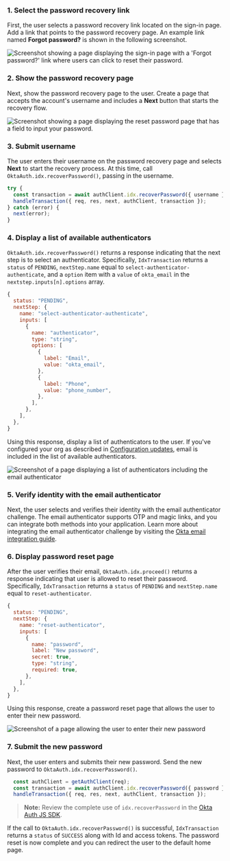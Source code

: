 ### 1. Select the password recovery link

First, the user selects a password recovery link located on the sign-in page. Add a link that points to the password recovery page. An example link named **Forgot password?** is shown in the following screenshot.

<div class="common-image-format bordered-image">

![Screenshot showing a page displaying the sign-in page with a 'Forgot password?' link where users can click to reset their password.](/img/oie-embedded-sdk/oie-embedded-sdk-use-case-simple-sign-on-screenshot-sign-in-nodejs.png)

</div>

### 2. Show the password recovery page

Next, show the password recovery page to the user. Create a page that accepts the account's username and includes a **Next** button that starts the recovery flow.

<div class="common-image-format bordered-image">

![Screenshot showing a page displaying the reset password page that has a field to input your password.](/img/oie-embedded-sdk/oie-embedded-sdk-use-case-pwd-recovery-screenshot-reset-nodejs.png)

</div>

### 3. Submit username

The user enters their username on the password recovery page and selects **Next** to start the recovery process.  At this time, call `OktaAuth.idx.recoverPassword()`, passing in the username.

```javascript
try {
  const transaction = await authClient.idx.recoverPassword({ username });
  handleTransaction({ req, res, next, authClient, transaction });
} catch (error) {
  next(error);
}
```

### 4. Display a list of available authenticators

`OktaAuth.idx.recoverPassword()` returns a response indicating that the next step is to select an authenticator. Specifically, `IdxTransaction` returns a `status` of `PENDING`, `nextStep.name` equal to `select-authenticator-authenticate`, and a `option` item with a `value` of `okta_email` in the `nextstep.inputs[n].options` array.

```javascript
{
  status: "PENDING",
  nextStep: {
    name: "select-authenticator-authenticate",
    inputs: [
      {
        name: "authenticator",
        type: "string",
        options: [
          {
            label: "Email",
            value: "okta_email",
          },
          {
            label: "Phone",
            value: "phone_number",
          },
        ],
      },
    ],
  },
}
```

Using this response, display a list of authenticators to the user. If you've configured your org as described in [Configuration updates](#configuration-updates), email is included in the list of available authenticators.

<div class="common-image-format bordered-image">

![Screenshot of a page displaying a list of authenticators including the email authenticator](/img/oie-embedded-sdk/oie-embedded-sdk-use-case-pwd-recovery-screenshot-select-auth-nodejs.png)

</div>

### 5. Verify identity with the email authenticator

Next, the user selects and verifies their identity with the email authenticator challenge. The email authenticator supports OTP and magic links, and you can integrate both methods into your application. Learn more about integrating the email authenticator challenge by visiting the [Okta email integration guide](/docs/guides/authenticators-okta-email/nodeexpress/main/#integrate-email-challenge-with-magic-links).

### 6. Display password reset page

After the user verifies their email, `OktaAuth.idx.proceed()` returns a response indicating that user is allowed to reset their password. Specifically, `IdxTransaction` returns a `status` of `PENDING` and `nextStep.name` equal to `reset-authenticator`.

```javascript
{
  status: "PENDING",
  nextStep: {
    name: "reset-authenticator",
    inputs: [
      {
        name: "password",
        label: "New password",
        secret: true,
        type: "string",
        required: true,
      },
    ],
  },
}
```

Using this response, create a password reset page that allows the user to enter their new password.

<div class="common-image-format bordered-image">

![Screenshot of a page allowing the user to enter their new password](/img/oie-embedded-sdk/oie-embedded-sdk-use-case-pwd-recovery-screenshot-set-password-nodejs.png)

</div>

### 7. Submit the new password

Next, the user enters and submits their new password. Send the new password to `OktaAuth.idx.recoverPassword()`.


```javascript
  const authClient = getAuthClient(req);
  const transaction = await authClient.idx.recoverPassword({ password });
  handleTransaction({ req, res, next, authClient, transaction });
```

>**Note:** Review the complete use of `idx.recoverPassword` in the [Okta Auth JS SDK](https://github.com/okta/okta-auth-js/blob/master/docs/idx.md#idxrecoverpassword).

If the call to `OktaAuth.idx.recoverPassword()` is successful, `IdxTransaction` returns a `status` of `SUCCESS` along with Id and access tokens. The password reset is now complete and you can redirect the user to the default home page.
